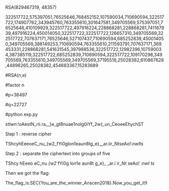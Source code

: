 RSA(829467319, 48357)

322517722,575397051,76525646,768452152,107590034,710690594,322517722,174907762,343945760,763355610,301647581,349705569,575397051,76525646,410109929,322517722,497916224,228868281,228868281,741167939,497916224,450014050,322517722,322517722,126657310,349705569,322517722,707637171,76525646,527107437,710690594,685252839,450014050,349705569,388149253,710690594,763355610,211593791,707637171,369453331,228868281,541631545,397988536,322517722,12982396,107590034,387385119,322517722,685252839,710690594,322517722,109170298,349705569,763355610,349705569,349705569,37195518,25028382,610867628,44896265,25028382,454683367,15283689

#RSA(n,e)

#factor n 

#p=36497

#q=22727

#python exp.py

_stIwn_:!oAestN_rii.ra__}e_gt8nuae1nolg0iYf_2w{_un_CeoeeEhychST

Step 1 : reverse cipher

TShcyhEeeoeC_nu_{w2_fYi0glon1eaun8tg_e}__ar.iir_NtseAo!:_nwIts_

Step 2 : separate the ciphertext into groups of five

TShcy
hEeeo
eC_nu
_{w2_
fYi0g
lon1e
aun8t
g_e}_
_ar.i
ir_Nt
seAo!
:_nwI
 ts_
 
Then we got the flag:

The_flag_is:SEC{You_are_the_winner_Anscen2018}.Now_you_get_it!I